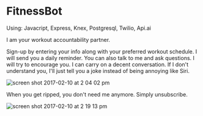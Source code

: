 # FitnessBot
Using: Javacript, Express, Knex, Postgresql, Twilio, Api.ai


I am your workout accountability partner.

Sign-up by entering your info along with your preferred workout schedule. I will send you a daily reminder. You can also talk to me and ask questions. I will try to encourage you. I can carry on a decent conversation. If I don't understand you, I'll just tell you a joke instead of being annoying like Siri.

![screen shot 2017-02-10 at 2 04 02 pm](https://cloud.githubusercontent.com/assets/22905837/22846375/097b555c-ef9c-11e6-800f-f6cce031ce9c.png)

When you get ripped, you don't need me anymore. Simply unsubscribe.

![screen shot 2017-02-10 at 2 19 13 pm](https://cloud.githubusercontent.com/assets/22905837/22846377/0bf46580-ef9c-11e6-9984-2c5b53a95f99.png)
